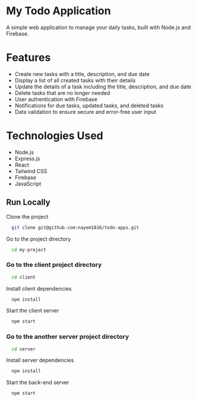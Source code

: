 
# My Todo Application

A simple web application to manage your daily tasks, built with Node.js and Firebase.

# Features

* Create new tasks with a title, description, and due date
* Display a list of all created tasks with their details
* Update the details of a task including the title, description, and due date
* Delete tasks that are no longer needed
* User authentication with Firebase
* Notifications for due tasks, updated tasks, and deleted tasks
* Data validation to ensure secure and error-free user input

# Technologies Used

* Node.js
* Express.js
* React
* Tailwind CSS
* Firebase
* JavaScript

## Run Locally

Clone the project

```bash
  git clone git@github.com:nayem1816/todo-apps.git
```

Go to the project directory

```bash
  cd my-project
```

### Go to the client project directory

```bash
  cd client
```

Install client dependencies

```bash
  npm install
```

Start the client server

```bash
  npm start
```

### Go to the another server project directory

```bash
  cd server
```

Install server dependencies

```bash
  npm install
```

Start the back-end server

```bash
  npm start
```

